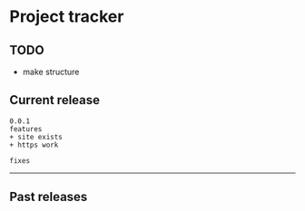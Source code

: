# Project tracker
## TODO
- make structure
## Current release
```
0.0.1
features
+ site exists
+ https work

fixes
```
---
## Past releases